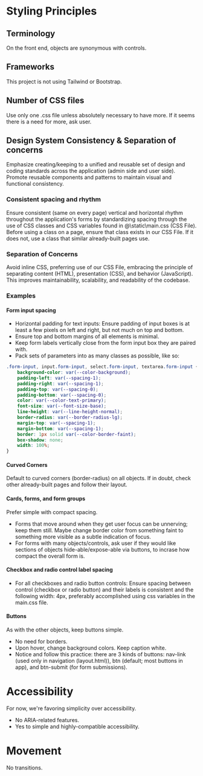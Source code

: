 # Styling Principles

## Terminology
On the front end, objects are synonymous with controls.

## Frameworks
This project is not using Tailwind or Bootstrap.

## Number of CSS files
Use only one .css file unless absolutely necessary to have more. If it seems there is a need for more, ask user.

## Design System Consistency & Separation of concerns
Emphasize creating/keeping to a unified and reusable set of design and coding standards across the application (admin side and user side). Promote reusable components and patterns to maintain visual and functional consistency.

### Consistent spacing and rhythm
Ensure consistent (same on every page) vertical and horizontal rhythm throughout the application's forms by standardizing spacing through the use of CSS classes and CSS variables found in @\static\main.css (CSS File). Before using a class on a page, ensure that class exists in our CSS File. If it does not, use a class that similar already-built pages use.

### Separation of Concerns
Avoid inline CSS, preferring use of our CSS File, embracing the principle of separating content (HTML), presentation (CSS), and behavior (JavaScript). This improves maintainability, scalability, and readability of the codebase.

### Examples

#### Form input spacing
- Horizontal padding for text inputs: Ensure padding of input boxes is at least a few pixels on left and right, but not much on top and bottom.
- Ensure top and bottom margins of all elements is minimal.
- Keep form labels vertically close from the form input box they are paired with.
- Pack sets of parameters into as many classes as possible, like so:
``` css
.form-input, input.form-input, select.form-input, textarea.form-input {
    background-color: var(--color-background);
    padding-left: var(--spacing-1);
    padding-right: var(--spacing-1);
    padding-top: var(--spacing-0);
    padding-bottom: var(--spacing-0);
    color: var(--color-text-primary);
    font-size: var(--font-size-base);
    line-height: var(--line-height-normal);
    border-radius: var(--border-radius-lg);
    margin-top: var(--spacing-1);
    margin-bottom: var(--spacing-1);
    border: 1px solid var(--color-border-faint);
    box-shadow: none;
    width: 100%;
}
```

#### Curved Corners
Default to curved corners (border-radius) on all objects. If in doubt, check other already-built pages and follow their layout.

#### Cards, forms, and form groups
Prefer simple with compact spacing.
- Forms that move around when they get user focus can be unnerving; keep them still. Maybe change border color from something faint to something more visible as a subtle indication of focus.
- For forms with many objects/controls, ask user if they would like sections of objects hide-able/expose-able via buttons, to incrase how compact the overall form is.

#### Checkbox and radio control label spacing
- For all checkboxes and radio button controls: Ensure spacing between control (checkbox or radio button) and their labels is consistent and the following width: 4px, preferably accomplished using css variables in the main.css file.

#### Buttons
As with the other objects, keep buttons simple.
- No need for borders.
- Upon hover, change background colors. Keep caption white.
- Notice and follow this practice: there are 3 kinds of buttons: nav-link (used only in navigation (layout.html)), btn (default; most buttons in app), and btn-submit (for form submissions). 

# Accessibility
For now, we're favoring simplicity over accessibility.
- No ARIA-related features.
- Yes to simple and highly-compatible accessibility.

# Movement
No transitions.